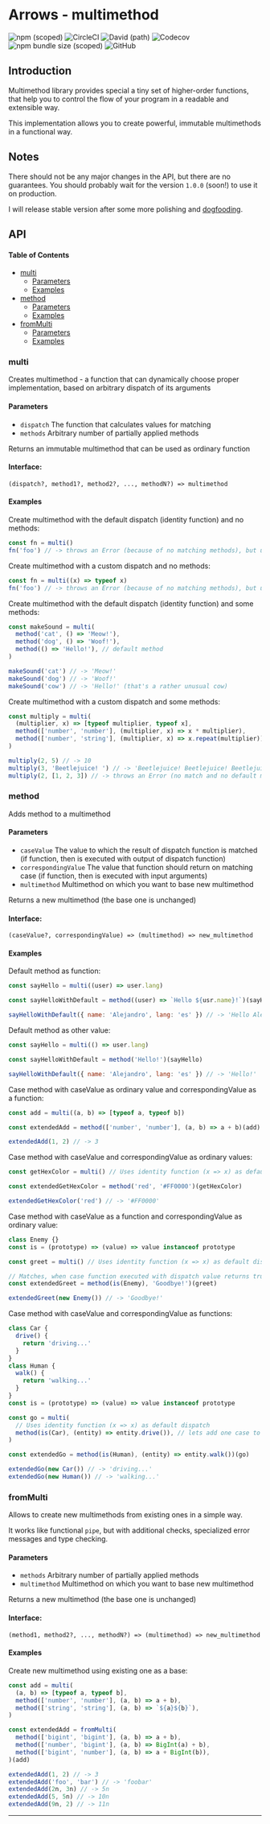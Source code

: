 # Arrows - multimethod

![npm (scoped)](https://img.shields.io/npm/v/@arrows/multimethod)
![CircleCI](https://img.shields.io/circleci/build/github/caderek/arrows)
![David (path)](https://img.shields.io/david/caderek/arrows?path=packages%2Fmultimethod)
![Codecov](https://img.shields.io/codecov/c/github/caderek/arrows?token=c6adb715d638431786fefe69ca08ab00)
![npm bundle size (scoped)](https://img.shields.io/bundlephobia/minzip/@arrows/multimethod)
![GitHub](https://img.shields.io/github/license/caderek/arrows)

## Introduction

Multimethod library provides special a tiny set of higher-order functions, that help you to control the flow of your program in a readable and extensible way.

This implementation allows you to create powerful, immutable multimethods in a functional way.

## Notes

There should not be any major changes in the API, but there are no guarantees. You should probably wait for the version `1.0.0` (soon!) to use it on production.

I will release stable version after some more polishing and [dogfooding](https://en.wikipedia.org/wiki/Eating_your_own_dog_food).

## API

<!-- Generated by documentation.js. Update this documentation by updating the source code. -->

#### Table of Contents

- [multi](#multi)
  - [Parameters](#parameters)
  - [Examples](#examples)
- [method](#method)
  - [Parameters](#parameters-1)
  - [Examples](#examples-1)
- [fromMulti](#frommulti)
  - [Parameters](#parameters-2)
  - [Examples](#examples-2)

### multi

Creates multimethod - a function that can dynamically choose proper implementation,
based on arbitrary dispatch of its arguments

#### Parameters

- `dispatch` The function that calculates values for matching
- `methods` Arbitrary number of partially applied methods

Returns an immutable multimethod that can be used as ordinary function

#### Interface:

```
(dispatch?, method1?, method2?, ..., methodN?) => multimethod
```

#### Examples

Create multimethod with the default dispatch (identity function) and no methods:

```javascript
const fn = multi()
fn('foo') // -> throws an Error (because of no matching methods), but useful as a base for extensions
```

Create multimethod with a custom dispatch and no methods:

```javascript
const fn = multi((x) => typeof x)
fn('foo') // -> throws an Error (because of no matching methods), but useful as a base for extensions
```

Create multimethod with the default dispatch (identity function) and some methods:

```javascript
const makeSound = multi(
  method('cat', () => 'Meow!'),
  method('dog', () => 'Woof!'),
  method(() => 'Hello!'), // default method
)

makeSound('cat') // -> 'Meow!'
makeSound('dog') // -> 'Woof!'
makeSound('cow') // -> 'Hello!' (that's a rather unusual cow)
```

Create multimethod with a custom dispatch and some methods:

```javascript
const multiply = multi(
  (multiplier, x) => [typeof multiplier, typeof x],
  method(['number', 'number'], (multiplier, x) => x * multiplier),
  method(['number', 'string'], (multiplier, x) => x.repeat(multiplier)),
)

multiply(2, 5) // -> 10
multiply(3, 'Beetlejuice! ') // -> 'Beetlejuice! Beetlejuice! Beetlejuice! ' (do not read it out loud)
multiply(2, [1, 2, 3]) // -> throws an Error (no match and no default method for these arguments)
```

### method

Adds method to a multimethod

#### Parameters

- `caseValue` The value to which the result of dispatch function is matched (if function, then is executed with output of dispatch function)
- `correspondingValue` The value that function should return on matching case (if function, then is executed with input arguments)
- `multimethod` Multimethod on which you want to base new multimethod

Returns a new multimethod (the base one is unchanged)

#### Interface:

```
(caseValue?, correspondingValue) => (multimethod) => new_multimethod
```

#### Examples

Default method as function:

```javascript
const sayHello = multi((user) => user.lang)

const sayHelloWithDefault = method((user) => `Hello ${usr.name}!`)(sayHello)

sayHelloWithDefault({ name: 'Alejandro', lang: 'es' }) // -> 'Hello Alejandro!'
```

Default method as other value:

```javascript
const sayHello = multi(() => user.lang)

const sayHelloWithDefault = method('Hello!')(sayHello)

sayHelloWithDefault({ name: 'Alejandro', lang: 'es' }) // -> 'Hello!'
```

Case method with caseValue as ordinary value and correspondingValue as a function:

```javascript
const add = multi((a, b) => [typeof a, typeof b])

const extendedAdd = method(['number', 'number'], (a, b) => a + b)(add)

extendedAdd(1, 2) // -> 3
```

Case method with caseValue and correspondingValue as ordinary values:

```javascript
const getHexColor = multi() // Uses identity function (x => x) as default dispatch

const extendedGetHexColor = method('red', '#FF0000')(getHexColor)

extendedGetHexColor('red') // -> '#FF0000'
```

Case method with caseValue as a function and correspondingValue as ordinary value:

```javascript
class Enemy {}
const is = (prototype) => (value) => value instanceof prototype

const greet = multi() // Uses identity function (x => x) as default dispatch

// Matches, when case function executed with dispatch value returns truthy value
const extendedGreet = method(is(Enemy), 'Goodbye!')(greet)

extendedGreet(new Enemy()) // -> 'Goodbye!'
```

Case method with caseValue and correspondingValue as functions:

```javascript
class Car {
  drive() {
    return 'driving...'
  }
}
class Human {
  walk() {
    return 'walking...'
  }
}
const is = (prototype) => (value) => value instanceof prototype

const go = multi(
  // Uses identity function (x => x) as default dispatch
  method(is(Car), (entity) => entity.drive()), // lets add one case to original multimethod
)

const extendedGo = method(is(Human), (entity) => entity.walk())(go)

extendedGo(new Car()) // -> 'driving...'
extendedGo(new Human()) // -> 'walking...'
```

### fromMulti

Allows to create new multimethods from existing ones in a simple way.

It works like functional `pipe`, but with additional checks,
specialized error messages and type checking.

#### Parameters

- `methods` Arbitrary number of partially applied methods
- `multimethod` Multimethod on which you want to base new multimethod

Returns a new multimethod (the base one is unchanged)

#### Interface:

```
(method1, method2?, ..., methodN?) => (multimethod) => new_multimethod
```

#### Examples

Create new multimethod using existing one as a base:

```javascript
const add = multi(
  (a, b) => [typeof a, typeof b],
  method(['number', 'number'], (a, b) => a + b),
  method(['string', 'string'], (a, b) => `${a}${b}`),
)

const extendedAdd = fromMulti(
  method(['bigint', 'bigint'], (a, b) => a + b),
  method(['number', 'bigint'], (a, b) => BigInt(a) + b),
  method(['bigint', 'number'], (a, b) => a + BigInt(b)),
)(add)

extendedAdd(1, 2) // -> 3
extendedAdd('foo', 'bar') // -> 'foobar'
extendedAdd(2n, 3n) // -> 5n
extendedAdd(5, 5n) // -> 10n
extendedAdd(9n, 2) // -> 11n
```

---
